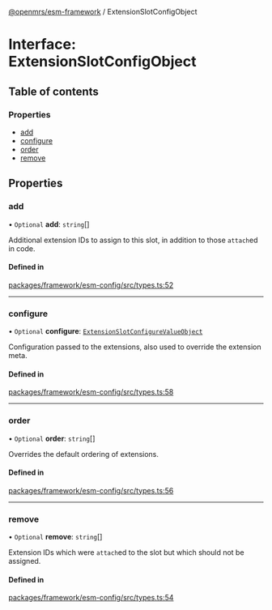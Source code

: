 [@openmrs/esm-framework](../API.md) / ExtensionSlotConfigObject

# Interface: ExtensionSlotConfigObject

## Table of contents

### Properties

- [add](ExtensionSlotConfigObject.md#add)
- [configure](ExtensionSlotConfigObject.md#configure)
- [order](ExtensionSlotConfigObject.md#order)
- [remove](ExtensionSlotConfigObject.md#remove)

## Properties

### add

• `Optional` **add**: `string`[]

Additional extension IDs to assign to this slot, in addition to those `attach`ed in code.

#### Defined in

[packages/framework/esm-config/src/types.ts:52](https://github.com/openmrs/openmrs-esm-core/blob/master/packages/framework/esm-config/src/types.ts#L52)

___

### configure

• `Optional` **configure**: [`ExtensionSlotConfigureValueObject`](ExtensionSlotConfigureValueObject.md)

Configuration passed to the extensions, also used to override the extension meta.

#### Defined in

[packages/framework/esm-config/src/types.ts:58](https://github.com/openmrs/openmrs-esm-core/blob/master/packages/framework/esm-config/src/types.ts#L58)

___

### order

• `Optional` **order**: `string`[]

Overrides the default ordering of extensions.

#### Defined in

[packages/framework/esm-config/src/types.ts:56](https://github.com/openmrs/openmrs-esm-core/blob/master/packages/framework/esm-config/src/types.ts#L56)

___

### remove

• `Optional` **remove**: `string`[]

Extension IDs which were `attach`ed to the slot but which should not be assigned.

#### Defined in

[packages/framework/esm-config/src/types.ts:54](https://github.com/openmrs/openmrs-esm-core/blob/master/packages/framework/esm-config/src/types.ts#L54)
